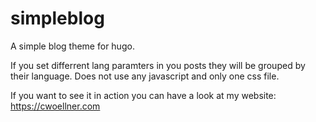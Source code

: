 # simpleblog
A simple blog theme for hugo.

If you set differrent lang paramters in you posts they will be grouped by their language. Does not use any javascript and only one css file.

If you want to see it in action you can have a look at my website: https://cwoellner.com
